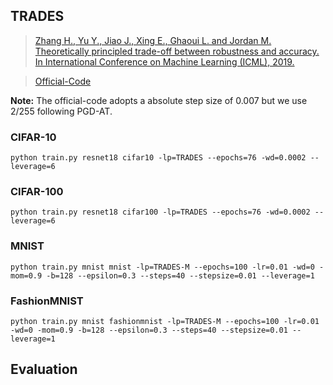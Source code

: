 

## TRADES





> [Zhang H., Yu Y., Jiao J., Xing E., Ghaoui L. and Jordan M. Theoretically principled trade-off between robustness and accuracy. In International Conference on Machine Learning (ICML), 2019.](https://arxiv.org/abs/1901.08573)

> [Official-Code](https://github.com/yaodongyu/TRADES)



**Note:** The official-code adopts a absolute step size of 0.007 but we use 2/255 following PGD-AT.



### CIFAR-10

    python train.py resnet18 cifar10 -lp=TRADES --epochs=76 -wd=0.0002 --leverage=6

### CIFAR-100

    python train.py resnet18 cifar100 -lp=TRADES --epochs=76 -wd=0.0002 --leverage=6

### MNIST

    python train.py mnist mnist -lp=TRADES-M --epochs=100 -lr=0.01 -wd=0 -mom=0.9 -b=128 --epsilon=0.3 --steps=40 --stepsize=0.01 --leverage=1

### FashionMNIST

    python train.py mnist fashionmnist -lp=TRADES-M --epochs=100 -lr=0.01 -wd=0 -mom=0.9 -b=128 --epsilon=0.3 --steps=40 --stepsize=0.01 --leverage=1



## Evaluation
